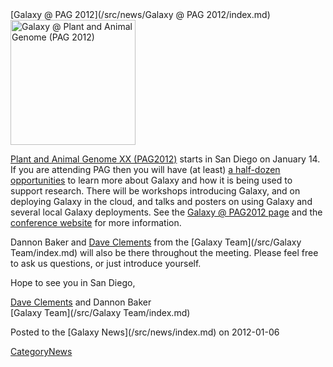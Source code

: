 <div class='newsItemHeader'>[Galaxy @ PAG 2012](/src/news/Galaxy @ PAG 2012/index.md)</div>

<div class='right'><a href='/src/events/PAG2012/index.md'><img src="/src/events/PAG2012/PAG2012.png" alt="Galaxy @ Plant and Animal Genome (PAG 2012)" width="200" /></a></div>

[Plant and Animal Genome XX (PAG2012)](/src/events/PAG2012/index.md) starts in San Diego on January 14.  If you are attending PAG then you will have (at least) [a half-dozen opportunities](/src/events/PAG2012/index.md) to learn more about Galaxy and how it is being used to support research.  There will be workshops introducing Galaxy, and on deploying Galaxy in the cloud, and talks and posters on using Galaxy and several local Galaxy deployments.  See the [Galaxy @ PAG2012 page](/src/events/PAG2012/index.md) and the [conference website](http://www.intlpag.org/) for more information.

Dannon Baker and [Dave Clements](/src/DaveClements/index.md) from the [Galaxy Team](/src/Galaxy Team/index.md) will also be there throughout the meeting.  Please feel free to ask us questions, or just introduce yourself.

Hope to see you in San Diego,

[Dave Clements](/src/DaveClements/index.md) and Dannon Baker<br />
[Galaxy Team](/src/Galaxy Team/index.md)

<div class='newsItemFooter'>Posted to the [Galaxy News](/src/news/index.md) on 2012-01-06</div>

[CategoryNews](/src/CategoryNews/index.md)
